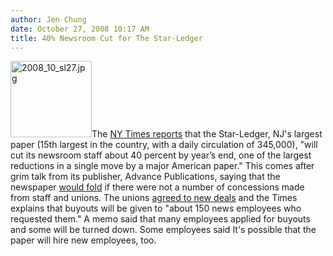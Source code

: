 ```yaml
---
author: Jen Chung
date: October 27, 2008 10:17 AM
title: 40% Newsroom Cut for The Star-Ledger
---
```


<p><img alt="2008_10_sl27.jpg" src="https://web.archive.org/web/20110623152203im_/http://gothamist.com/attachments/jen/2008_10_sl27.jpg" width="130" height="122" class="right">The <a href="https://web.archive.org/web/20110623152203/http://www.nytimes.com/2008/10/27/business/media/27paper.html?ref=nyregion">NY Times reports</a> that the Star-Ledger, NJ&apos;s largest paper (15th largest in the country, with a daily circulation of 345,000), &quot;will cut its newsroom staff about 40 percent by year&#x2019;s end, one of the largest reductions in a single move by a major American paper.&quot;  This comes after grim talk from its publisher, Advance Publications, saying that the newspaper <a href="https://web.archive.org/web/20110623152203/http://gothamist.com/2008/09/17/starledger_may_closed_or_sold_by_ne.php">would fold</a> if there were not a number of concessions made from staff and unions.  The unions <a href="https://web.archive.org/web/20110623152203/http://gothamist.com/2008/10/03/starledger_keeps_hopes_alive.php">agreed to new deals</a> and the Times explains that buyouts will be given to &quot;about 150 news employees who requested them.&quot; A memo said that many employees applied for buyouts and some will be turned down.  Some employees said It&apos;s possible that the paper will hire new employees, too.</p>